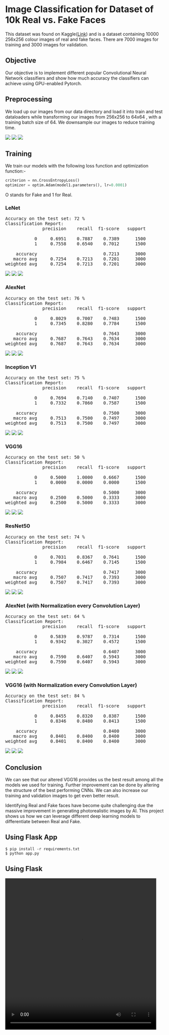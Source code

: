 # Image Classification for Dataset of 10k Real vs. Fake Faces

This dataset was found on Kaggle([Link](https://www.kaggle.com/datasets/sachchitkunichetty/rvf10k)) and is a dataset containing 
10000 256x256 colour images of real and fake faces. There are 7000
images for training and 3000 images for validation.

## Objective

Our objective is to implement different popular Convolutional Neural
Network classifiers and show how much accuracy the classifiers can 
achieve using GPU-enabled Pytorch.


## Preprocessing

We load up our images from our data directory and load it into 
train and test dataloaders while transforming our images from 
256x256 to 64x64 , with a training batch size of 64. We downsample
our images to reduce training time.

![](outputs/output1.png)
![](outputs/output2.png)
![](outputs/output3.png)


## Training 

We train our models with the following loss function and optimization
function:-

```python
criterion = nn.CrossEntropyLoss()
optimizer = optim.Adam(model1.parameters(), lr=0.0001)
```

O stands for Fake and 1 for Real.
### LeNet
<pre>
Accuracy on the test set: 72 %
Classification Report:
              precision    recall  f1-score   support

           0     0.6951    0.7887    0.7389      1500
           1     0.7558    0.6540    0.7012      1500

    accuracy                         0.7213      3000
   macro avg     0.7254    0.7213    0.7201      3000
weighted avg     0.7254    0.7213    0.7201      3000
</pre>
![](static/Plots/LeNet_Plot.png) 
![](static/Plots/LeNetcm.png)
![](static/Plots/LeNetGraph.png)
### AlexNet
<pre>
Accuracy on the test set: 76 %
Classification Report:
              precision    recall  f1-score   support

           0     0.8029    0.7007    0.7483      1500
           1     0.7345    0.8280    0.7784      1500

    accuracy                         0.7643      3000
   macro avg     0.7687    0.7643    0.7634      3000
weighted avg     0.7687    0.7643    0.7634      3000
</pre>
![](static/Plots/AlexPlot.png) 
![](static/Plots/Alexcm.png)
![](static/Plots/AlexNetGraph.png)
### Inception V1
<pre>
Accuracy on the test set: 75 %
Classification Report:
              precision    recall  f1-score   support

           0     0.7694    0.7140    0.7407      1500
           1     0.7332    0.7860    0.7587      1500

    accuracy                         0.7500      3000
   macro avg     0.7513    0.7500    0.7497      3000
weighted avg     0.7513    0.7500    0.7497      3000
</pre>
![](static/Plots/InceptionPlot.png) 
![](static/Plots/Inceptioncm.png)
![](static/Plots/InceptionGraph.png)
### VGG16
<pre>
Accuracy on the test set: 50 %
Classification Report:
              precision    recall  f1-score   support

           0     0.5000    1.0000    0.6667      1500
           1     0.0000    0.0000    0.0000      1500

    accuracy                         0.5000      3000
   macro avg     0.2500    0.5000    0.3333      3000
weighted avg     0.2500    0.5000    0.3333      3000
</pre>
![](static/Plots/VGGplot.png) 
![](static/Plots/VGGcm.png)
![](static/Plots/VGG16Graph.png)
### ResNet50
<pre>
Accuracy on the test set: 74 %
Classification Report:
              precision    recall  f1-score   support

           0     0.7031    0.8367    0.7641      1500
           1     0.7984    0.6467    0.7145      1500

    accuracy                         0.7417      3000
   macro avg     0.7507    0.7417    0.7393      3000
weighted avg     0.7507    0.7417    0.7393      3000
</pre>
![](static/Plots/Resnetplot.png) 
![](static/Plots/Resnetcm.png)
![](static/Plots/ResnetGraph.png)
### AlexNet (with Normalization every Convolution Layer)
<pre>
Accuracy on the test set: 64 %
Classification Report:
              precision    recall  f1-score   support

           0     0.5839    0.9787    0.7314      1500
           1     0.9342    0.3027    0.4572      1500

    accuracy                         0.6407      3000
   macro avg     0.7590    0.6407    0.5943      3000
weighted avg     0.7590    0.6407    0.5943      3000
</pre>
![](static/Plots/Alexv2Plot.png) 
![](static/Plots/Alexv2cm.png)
![](static/Plots/AlexNetv2Graph.png)
### VGG16 (with Normalization every Convolution Layer)
<pre>
Accuracy on the test set: 84 %
Classification Report:
              precision    recall  f1-score   support

           0     0.8455    0.8320    0.8387      1500
           1     0.8346    0.8480    0.8413      1500

    accuracy                         0.8400      3000
   macro avg     0.8401    0.8400    0.8400      3000
weighted avg     0.8401    0.8400    0.8400      3000
</pre>
![](static/Plots/VGG16v2plot.png) 
![](static/Plots/VGG16v2cm.png)
![](static/Plots/VGG16v2Graph.png)
## Conclusion

We can see that our altered VGG16 provides us the best result 
among all the models we used for training. Further improvement can
be done by altering the structure of the best performing CNNs. We can also increase our training and validation images to get even better result.

Identifying Real and Fake faces have become quite challenging due the 
massive improvement in generating photorealistic images by AI. This project shows us how we can leverage different deep learning models to
differentiate between Real and Fake.


## Using Flask App
```console
$ pip install -r requirements.txt
$ python app.py
```

## Using Flask
<video width="480" height="480" controls>
  <source src="static/Demo.mp4" type="video/mp4">
  Your browser does not support the video tag.
</video>